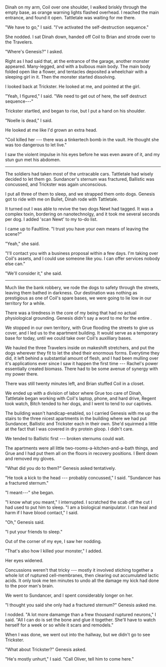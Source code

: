 Dinah on my arm, Coil over one shoulder, I walked briskly through the empty base, as orange warning lights flashed overhead.
I reached the main entrance, and found it open. Tattletale was waiting for me there.

"We have to go," I said. "I've activated the self-destruction sequence."

She nodded. I sat Dinah down, handed off Coil to Brian and strode over to the Travelers.

"Where's Genesis?" I asked.

Right as I had said that, at the entrance of the garage, another monster appeared. Many-legged,
and with a bulbous main body. The main body folded open like a flower, and tentacles
deposited a wheelchair with a sleeping girl in it. Then the monster started dissolving.

I looked back at Trickster. He looked at me, and pointed at the girl.

"Yeah, I figured," I said. "We need to get out of here, the self destruct sequence---"

Trickster startled, and began to rise, but I put a hand on his shoulder.

"Noelle is dead," I said.

He looked at me like I'd grown an extra head.

"Coil killed her --- there was a tinkertech bomb in the vault. He thought she was too dangerous to
let live."

I saw the violent impulse in his eyes before he was even aware of it, and my stun gun met his abdomen.

----

The soldiers had taken most of the untracable cars. Tattletale had
wisely decided to let them go. Sundancer's sternum was fractured, Ballistic was concussed, and Trickster
was again unconscious.

I put all three of them to sleep, and we strapped them onto dogs. Genesis got to ride with me on Bullet,
Dinah rode with Tattletale.

It turned out I was able to revive the two dogs Newt had tagged. It was a complex toxin, bordering on
nanotechnolgy, and it took me several seconds per dog. I added 'scan Newt' to my to-do list.

I came up to Faultline. "I trust you have your own means of leaving the scene?"

"Yeah," she said.

"I'll contact you with a business proposal within a few days. I'm taking over Coil's assets, and
I could use someone like you. I can offer services nobody else can."

"We'll consider it," she said.

----

Much like the bank robbery, we rode the dogs to safety through the streets, leaving them bathed in
darkness. Our destination was nothing as prestigious as one of Coil's spare bases,
we were going to lie low in our territory for a while.

There was a tiredness in the core of my being that had no actual physiological grounding.
Genesis didn't say a word to me for the entire .

We stopped in our own territory, with Grue flooding the streets to give us cover, and I led us to
the apartment building. It would serve as a temporary base for today, until we could take over
Coil's auxilliary bases.

We hauled the three Travelers inside on makeshift stretchers, and put the dogs wherever they fit
to let the shed their enormous forms. Everytime they did, it left behind a substantial amount of
flesh, and I had been mulling over it's applications ever since I saw it happen the first time
--- Rachel's power essentially created biomass. There had to be some avenue of synergy with my power there.

There was still twenty minutes left, and Brian stuffed Coil in a closet.

We ended up with a division of labor where Grue too care of Dinah, Tattletale began working
with Coil's laptop, phone, and hard drive, Regent took watch, Bitch tended to her dogs, and
I went to tend to our captives.

The building wasn't handicap-enabled, so I carried Genesis with me up the stairs to the three
nicest apartments in the building where we had put Sundancer, Ballistic and Trickster each in their own.
She'd squirmed a little at the fact that I was covered in dry protein gloop. I didn't care.

We tended to Ballistic first --- broken sternums could wait.

The apartments were all little two-rooms-a-kitchen-and-a-bath things, and Grue and I had put them
all on the floors in recovery positions. I Bent down and removed my gloves.

"What did you do to them?" Genesis asked tentatively.

"He took a kick to the head --- probably concussed," I said. "Sundancer has a fractured sternum."

"I meant---" she began.

"I know what you meant," I interrupted. I scratched the scab off the cut I had used to put him to sleep.
"I am a biological manipulator. I can heal and harm if I have blood contact," I said.

"Oh," Genesis said.

"I put your friends to sleep."

Out of the corner of my eye, I saw her nodding.

"That's also how I killed your monster," I added.

Her eyes widened.

Concussions weren't that tricky --- mostly it involved stiching together a whole lot of ruptured
cell-membranes, then clearing out accumulated lactic acids. It only took me ten minutes to undo all
the damage my kick had done to the poor man's brain.

We went to Sundancer, and I spent considerably longer on her.

"I thought you said she only had a fractured sternum?" Genesis asked me.

I nodded. "A lot more damamge than a frew thousand ruptured neurons," I said. "All I can do is
set the bone and glue it together. She'll have to watch herself for a week or so while it scars and
remodels."

When I was done, we went out into the hallway, but we didn't go to see Trickster.

"What about Trickster?" Genesis asked.

"He's mostly unhurt," I said. "Call Oliver, tell him to come here."
